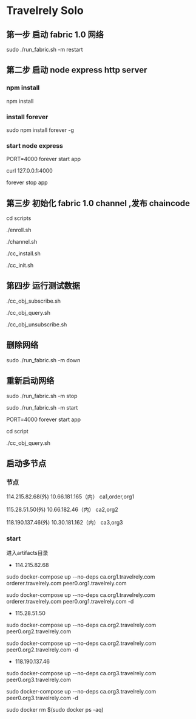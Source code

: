 # Travelrely Solo

## 第一步 启动 fabric 1.0 网络

sudo ./run_fabric.sh -m restart

## 第二步 启动 node express http server

### npm install

npm install

### install forever

sudo npm install forever -g

### start node express

PORT=4000 forever start app

curl 127.0.0.1:4000

forever stop app

## 第三步 初始化 fabric 1.0 channel ,发布 chaincode

cd scripts

./enroll.sh

./channel.sh

./cc_install.sh

./cc_init.sh

## 第四步 运行测试数据

./cc_obj_subscribe.sh

./cc_obj_query.sh

./cc_obj_unsubscribe.sh

## 删除网络

sudo ./run_fabric.sh -m down

## 重新启动网络

sudo ./run_fabric.sh -m stop

sudo ./run_fabric.sh -m start

PORT=4000 forever start app

cd script

./cc_obj_query.sh

## 启动多节点

### 节点

114.215.82.68(外) 10.66.181.165（内） ca1,order,org1

115.28.51.50(外) 10.66.182.46（内） ca2,org2

118.190.137.46(外) 10.30.181.162（内） ca3,org3

### start

进入artifacts目录

- 114.215.82.68

sudo docker-compose up --no-deps ca.org1.travelrely.com orderer.travelrely.com peer0.org1.travelrely.com

sudo docker-compose up --no-deps ca.org1.travelrely.com orderer.travelrely.com peer0.org1.travelrely.com -d

- 115.28.51.50

sudo docker-compose up --no-deps ca.org2.travelrely.com peer0.org2.travelrely.com

sudo docker-compose up --no-deps ca.org2.travelrely.com peer0.org2.travelrely.com -d

- 118.190.137.46

sudo docker-compose up --no-deps ca.org3.travelrely.com peer0.org3.travelrely.com

sudo docker-compose up --no-deps ca.org3.travelrely.com peer0.org3.travelrely.com -d

sudo docker rm $(sudo docker ps -aq)